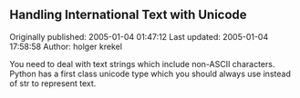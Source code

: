 ## Handling International Text with Unicode

Originally published: 2005-01-04 01:47:12
Last updated: 2005-01-04 17:58:58
Author: holger krekel

You need to deal with text strings which include non-ASCII characters. Python has a first class unicode type which you should always use instead of str to represent text.